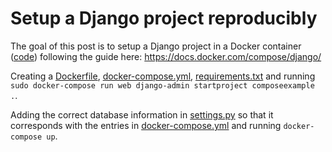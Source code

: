 # Setup a Django project reproducibly

The goal of this post is to setup a Django project in a Docker container ([code](../python/django/1/)) following the guide here: https://docs.docker.com/compose/django/

Creating a [Dockerfile](../python/django/1/Dockerfile), [docker-compose.yml](../python/django/1/docker-compose.yml), [requirements.txt](../python/django/1/requirements.txt) and running `sudo docker-compose run web django-admin startproject composeexample .`.

Adding the correct database information in [settings.py](../python/django/1/mysite/settings.py) so that it corresponds with the entries in [docker-compose.yml](../python/django/1/docker-compose.yml) and running `docker-compose up`.

